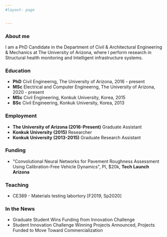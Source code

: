 ```yaml
---
#layout: page


---
```

### About me
I am a PhD Candidate in the Department of Civil & Architectural Engineering & Mechanics at The University of Arizona, where I perform research in Structural health monitoring and Intelligent infrastructure systems.

### Education
* **PhD** Civil Engineerng, The University of Arizona, 2016 - present
* **MSc** Electrical and Computer Engineerng, The University of Arizona, 2020 - present
* **MSc** Civil Engineering, Konkuk University, Korea, 2015
* **BSc** Civil Engineering, Konkuk University, Korea, 2013

### Employment
* **The University of Arizona (2016-Present)** Graduate Assistant
* **Konkuk University (2015)** Researcher
* **Konkuk University (2013-2015)** Graduate Research Assistant

### Funding
* "Convolutional Neural Networks for Pavement Roughness Assessment Using Calibration-Free Vehicle Dynamics", PI, $20k, **Tech Launch Arizona**

### Teaching
* CE389 - Materials testing labortory [F2019, Sp2020]

### In the News
* Graduate Student Wins Funding from Innovation Challenge
* Student Innovation Challenge Winning Projects Announced, Projects Funded to Move Toward Commercialization


